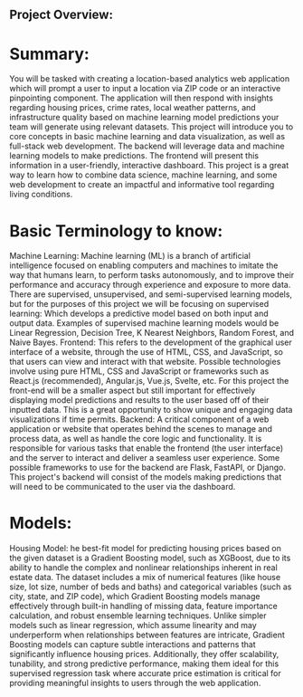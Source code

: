 

## Project Overview:
# Summary:
You will be tasked with creating a location-based analytics web application which will prompt a user to input a location via ZIP code or an interactive pinpointing component. The application will then respond with insights regarding housing prices, crime rates, local weather patterns, and infrastructure quality based on machine learning model predictions your team will generate using relevant datasets. This project will introduce you to core concepts in basic machine learning and data visualization, as well as full-stack web development.
The backend will leverage data and machine learning models to make predictions. The frontend will present this information in a user-friendly, interactive dashboard.
This project is a great way to learn how to combine data science, machine learning, and some web development to create an impactful and informative tool regarding living conditions.
# Basic Terminology to know:
Machine Learning: Machine learning (ML) is a branch of artificial intelligence focused on enabling computers and machines to imitate the way that humans learn, to perform tasks autonomously, and to improve their performance and accuracy through experience and exposure to more data. There are supervised, unsupervised, and semi-supervised learning models, but for the purposes of this project we will be focusing on supervised learning: Which develops a predictive model based on both input and output data. Examples of supervised machine learning models would be Linear Regression, Decision Tree, K Nearest Neighbors, Random Forest, and Naive Bayes.
Frontend: This refers to the development of the graphical user interface of a website, through the use of HTML, CSS, and JavaScript, so that users can view and interact with that website.
Possible technologies involve using pure HTML, CSS and JavaScript or frameworks such as React.js (recommended), Angular.js, Vue.js, Svelte, etc. For this project the front-end will be a smaller aspect but still important for effectively displaying model predictions and results to the user based off of their inputted data. This is a great opportunity to show unique and engaging data visualizations if time permits.
Backend: A critical component of a web application or website that operates behind the scenes to manage and process data, as well as handle the core logic and functionality. It is responsible for various tasks that enable the frontend (the user interface) and the server to interact and deliver a seamless user experience. Some possible frameworks to use for the backend are Flask, FastAPI, or Django. This project's backend will consist of the models making predictions that will need to be communicated to the user via the dashboard.
# Models:
Housing Model: he best-fit model for predicting housing prices based on the given dataset is a Gradient Boosting model, such as XGBoost, due to its ability to handle the complex and nonlinear relationships inherent in real estate data. The dataset includes a mix of numerical features (like house size, lot size, number of beds and baths) and categorical variables (such as city, state, and ZIP code), which Gradient Boosting models manage effectively through built-in handling of missing data, feature importance calculation, and robust ensemble learning techniques. Unlike simpler models such as linear regression, which assume linearity and may underperform when relationships between features are intricate, Gradient Boosting models can capture subtle interactions and patterns that significantly influence housing prices. Additionally, they offer scalability, tunability, and strong predictive performance, making them ideal for this supervised regression task where accurate price estimation is critical for providing meaningful insights to users through the web application.
